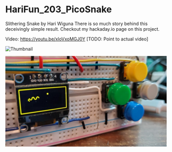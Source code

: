 # HariFun_203_PicoSnake

Slithering Snake by Hari Wiguna
There is so much story behind this deceivingly simple result.
Checkout my hackaday.io page on this project.

Video:
https://youtu.be/xloVxoMGJ0Y [TODO: Point to actual video]

![Thumbnail](/ThumbnailSmaller.jpg)

![screenshot](/screenshot.jpg)


